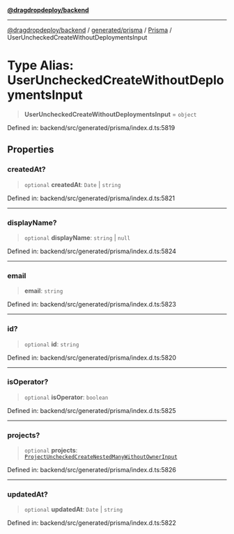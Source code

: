 [**@dragdropdeploy/backend**](../../../../../README.md)

***

[@dragdropdeploy/backend](../../../../../README.md) / [generated/prisma](../../../README.md) / [Prisma](../README.md) / UserUncheckedCreateWithoutDeploymentsInput

# Type Alias: UserUncheckedCreateWithoutDeploymentsInput

> **UserUncheckedCreateWithoutDeploymentsInput** = `object`

Defined in: backend/src/generated/prisma/index.d.ts:5819

## Properties

### createdAt?

> `optional` **createdAt**: `Date` \| `string`

Defined in: backend/src/generated/prisma/index.d.ts:5821

***

### displayName?

> `optional` **displayName**: `string` \| `null`

Defined in: backend/src/generated/prisma/index.d.ts:5824

***

### email

> **email**: `string`

Defined in: backend/src/generated/prisma/index.d.ts:5823

***

### id?

> `optional` **id**: `string`

Defined in: backend/src/generated/prisma/index.d.ts:5820

***

### isOperator?

> `optional` **isOperator**: `boolean`

Defined in: backend/src/generated/prisma/index.d.ts:5825

***

### projects?

> `optional` **projects**: [`ProjectUncheckedCreateNestedManyWithoutOwnerInput`](ProjectUncheckedCreateNestedManyWithoutOwnerInput.md)

Defined in: backend/src/generated/prisma/index.d.ts:5826

***

### updatedAt?

> `optional` **updatedAt**: `Date` \| `string`

Defined in: backend/src/generated/prisma/index.d.ts:5822
